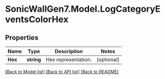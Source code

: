 # SonicWallGen7.Model.LogCategoryEventsColorHex

## Properties

Name | Type | Description | Notes
------------ | ------------- | ------------- | -------------
**Hex** | **string** | Hex representation. | [optional] 

[[Back to Model list]](../README.md#documentation-for-models) [[Back to API list]](../README.md#documentation-for-api-endpoints) [[Back to README]](../README.md)

